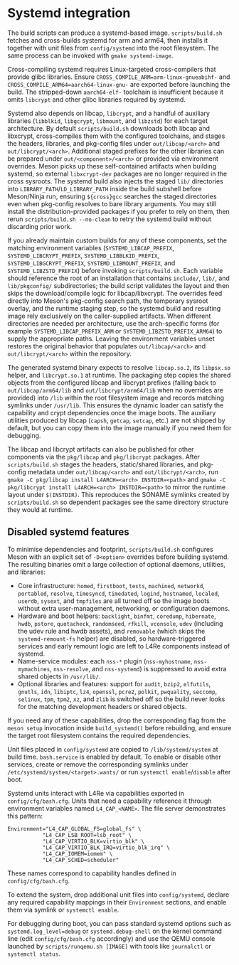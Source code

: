 # Systemd integration

The build scripts can produce a systemd-based image. `scripts/build.sh` fetches and cross-builds systemd for arm and arm64, then installs it together with unit files from `config/systemd` into the root filesystem. The same process can be invoked with `gmake systemd-image`.

Cross-compiling systemd requires Linux-targeted cross-compilers that provide
glibc libraries. Ensure `CROSS_COMPILE_ARM=arm-linux-gnueabihf-` and
`CROSS_COMPILE_ARM64=aarch64-linux-gnu-` are exported before launching the
build. The stripped-down `aarch64-elf-` toolchain is insufficient because it
omits `libcrypt` and other glibc libraries required by systemd.

Systemd also depends on libcap, `libcrypt`, and a handful of auxiliary
libraries (`libblkid`, `libgcrypt`, `libmount`, and `libzstd`) for each target
architecture. By default `scripts/build.sh` downloads both libcap and
libxcrypt, cross-compiles them with the configured toolchains, and stages the
headers, libraries, and pkg-config files under `out/libcap/<arch>` and
`out/libcrypt/<arch>`. Additional staged prefixes for the other libraries can
be prepared under `out/<component>/<arch>` or provided via environment
overrides. Meson picks up these self-contained artifacts when building
systemd, so external `libxcrypt-dev` packages are no longer required in the
cross sysroots. The systemd build also injects the staged `lib/` directories
into `LIBRARY_PATH`/`LD_LIBRARY_PATH` inside the build subshell before
Meson/Ninja run, ensuring `${cross}gcc` searches the staged directories even
when pkg-config resolves to bare library arguments. You may still install the
distribution-provided packages if you prefer to rely on them, then rerun
`scripts/build.sh --no-clean` to retry the systemd build without discarding
prior work.

If you already maintain custom builds for any of these components, set the
matching environment variables (`SYSTEMD_LIBCAP_PREFIX`,
`SYSTEMD_LIBCRYPT_PREFIX`, `SYSTEMD_LIBBLKID_PREFIX`,
`SYSTEMD_LIBGCRYPT_PREFIX`, `SYSTEMD_LIBMOUNT_PREFIX`, and
`SYSTEMD_LIBZSTD_PREFIX`) before invoking `scripts/build.sh`. Each variable
should reference the root of an installation that contains `include/`, `lib/`,
and `lib/pkgconfig/` subdirectories; the build script validates the layout and
then skips the download/compile logic for libcap/libxcrypt. The overrides feed
directly into Meson's pkg-config search path, the temporary sysroot overlay,
and the runtime staging step, so the systemd build and resulting image rely
exclusively on the caller-supplied artifacts. When different directories are
needed per architecture, use the arch-specific forms (for example
`SYSTEMD_LIBCAP_PREFIX_ARM` or `SYSTEMD_LIBZSTD_PREFIX_ARM64`) to supply the
appropriate paths. Leaving the environment variables unset restores the
original behavior that populates `out/libcap/<arch>` and
`out/libcrypt/<arch>` within the repository.

The generated systemd binary expects to resolve `libcap.so.2`, its
`libpsx.so` helper, and `libcrypt.so.1` at runtime. The packaging step copies
the shared objects from the configured libcap and libcrypt prefixes (falling
back to `out/libcap/arm64/lib` and `out/libcrypt/arm64/lib` when no overrides
are provided) into `/lib` within the root filesystem image and records matching
symlinks under `/usr/lib`. This ensures the dynamic loader can satisfy the
capability and crypt dependencies once the image boots. The
auxiliary utilities produced by libcap (`capsh`, `getcap`, `setcap`, etc.) are
not shipped by default, but you can copy them into the image manually if you
need them for debugging.

The libcap and libcrypt artifacts can also be published for other components
via the `pkg/libcap` and `pkg/libcrypt` packages. After `scripts/build.sh`
stages the headers, static/shared libraries, and pkg-config metadata under
`out/libcap/<arch>` and `out/libcrypt/<arch>`, run `gmake -C pkg/libcap install
L4ARCH=<arch> INSTDIR=<path>` and `gmake -C pkg/libcrypt install
L4ARCH=<arch> INSTDIR=<path>` to mirror the runtime layout under `$(INSTDIR)`.
This reproduces the SONAME symlinks created by `scripts/build.sh` so dependent
packages see the same directory structure they would at runtime.

## Disabled systemd features

To minimise dependencies and footprint, `scripts/build.sh` configures Meson
with an explicit set of `-D<option>` overrides before building systemd. The
resulting binaries omit a large collection of optional daemons, utilities, and
libraries:

* Core infrastructure: `homed`, `firstboot`, `tests`, `machined`, `networkd`,
  `portabled`, `resolve`, `timesyncd`, `timedated`, `logind`, `hostnamed`,
  `localed`, `userdb`, `sysext`, and `tmpfiles` are all turned off so the image
  boots without extra user-management, networking, or configuration daemons.
* Hardware and boot helpers: `backlight`, `binfmt`, `coredump`, `hibernate`,
  `hwdb`, `pstore`, `quotacheck`, `randomseed`, `rfkill`, `vconsole`, `udev`
  (including the udev rule and hwdb assets), and `removable` (which skips the
  `systemd-remount-fs` helper) are disabled, so hardware-triggered services and
  early remount logic are left to L4Re components instead of systemd.
* Name-service modules: each `nss-*` plugin (`nss-myhostname`,
  `nss-mymachines`, `nss-resolve`, and `nss-systemd`) is suppressed to avoid
  extra shared objects in `/usr/lib/`.
* Optional libraries and features: support for `audit`, `bzip2`, `elfutils`,
  `gnutls`, `idn`, `libiptc`, `lz4`, `openssl`, `pcre2`, `polkit`,
  `pwquality`, `seccomp`, `selinux`, `tpm`, `tpm2`, `xz`, and `zlib` is
  switched off so the build never looks for the matching development headers or
  shared objects.

If you need any of these capabilities, drop the corresponding flag from the
`meson setup` invocation inside `build_systemd()` before rebuilding, and ensure
the target root filesystem contains the required dependencies.

Unit files placed in `config/systemd` are copied to `/lib/systemd/system` at build time. `bash.service` is enabled by default. To enable or disable other services, create or remove the corresponding symlinks under `/etc/systemd/system/<target>.wants/` or run `systemctl enable`/`disable` after boot.

Systemd units interact with L4Re via capabilities exported in `config/cfg/bash.cfg`. Units that need a capability reference it through environment variables named `L4_CAP_<NAME>`. The file server demonstrates this pattern:

```
Environment="L4_CAP_GLOBAL_FS=global_fs" \
           "L4_CAP_LSB_ROOT=lsb_root" \
           "L4_CAP_VIRTIO_BLK=virtio_blk" \
           "L4_CAP_VIRTIO_BLK_IRQ=virtio_blk_irq" \
           "L4_CAP_IOMEM=iomem" \
           "L4_CAP_SCHED=scheduler"
```

These names correspond to capability handles defined in `config/cfg/bash.cfg`.

To extend the system, drop additional unit files into `config/systemd`, declare any required capability mappings in their `Environment` sections, and enable them via symlink or `systemctl enable`.

For debugging during boot, you can pass standard systemd options such as `systemd.log_level=debug` or `systemd.debug-shell` on the kernel command line (edit `config/cfg/bash.cfg` accordingly) and use the QEMU console launched by `scripts/runqemu.sh [IMAGE]` with tools like `journalctl` or `systemctl status`.
